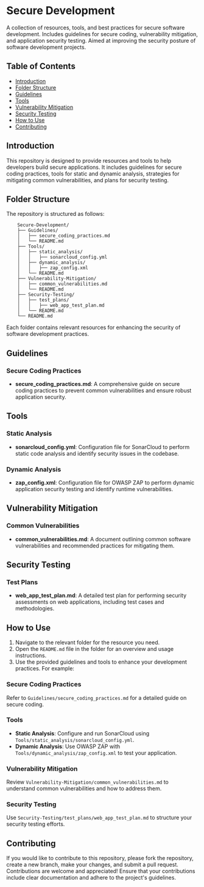 # Secure Development

A collection of resources, tools, and best practices for secure software development. Includes guidelines for secure coding, vulnerability mitigation, and application security testing. Aimed at improving the security posture of software development projects.

## Table of Contents

- [Introduction](#introduction)
- [Folder Structure](#folder-structure)
- [Guidelines](#guidelines)
- [Tools](#tools)
- [Vulnerability Mitigation](#vulnerability-mitigation)
- [Security Testing](#security-testing)
- [How to Use](#how-to-use)
- [Contributing](#contributing)

## Introduction

This repository is designed to provide resources and tools to help developers build secure applications. It includes guidelines for secure coding practices, tools for static and dynamic analysis, strategies for mitigating common vulnerabilities, and plans for security testing.

## Folder Structure

The repository is structured as follows:

```
    Secure-Development/
    ├── Guidelines/
    │   ├── secure_coding_practices.md
    │   └── README.md
    ├── Tools/
    │   ├── static_analysis/
    │   │   ├── sonarcloud_config.yml
    │   ├── dynamic_analysis/
    │   │   ├── zap_config.xml
    │   └── README.md
    ├── Vulnerability-Mitigation/
    │   ├── common_vulnerabilities.md
    │   └── README.md
    ├── Security-Testing/
    │   ├── test_plans/
    │   │   ├── web_app_test_plan.md
    │   └── README.md
    └── README.md

```

Each folder contains relevant resources for enhancing the security of software development practices.

## Guidelines

### Secure Coding Practices
- **secure_coding_practices.md**: A comprehensive guide on secure coding practices to prevent common vulnerabilities and ensure robust application security.

## Tools

### Static Analysis
- **sonarcloud_config.yml**: Configuration file for SonarCloud to perform static code analysis and identify security issues in the codebase.

### Dynamic Analysis
- **zap_config.xml**: Configuration file for OWASP ZAP to perform dynamic application security testing and identify runtime vulnerabilities.

## Vulnerability Mitigation

### Common Vulnerabilities
- **common_vulnerabilities.md**: A document outlining common software vulnerabilities and recommended practices for mitigating them.

## Security Testing

### Test Plans
- **web_app_test_plan.md**: A detailed test plan for performing security assessments on web applications, including test cases and methodologies.

## How to Use

1. Navigate to the relevant folder for the resource you need.
2. Open the `README.md` file in the folder for an overview and usage instructions.
3. Use the provided guidelines and tools to enhance your development practices. For example:

### Secure Coding Practices
Refer to `Guidelines/secure_coding_practices.md` for a detailed guide on secure coding.

### Tools
- **Static Analysis**: Configure and run SonarCloud using `Tools/static_analysis/sonarcloud_config.yml`.
- **Dynamic Analysis**: Use OWASP ZAP with `Tools/dynamic_analysis/zap_config.xml` to test your application.

### Vulnerability Mitigation
Review `Vulnerability-Mitigation/common_vulnerabilities.md` to understand common vulnerabilities and how to address them.

### Security Testing
Use `Security-Testing/test_plans/web_app_test_plan.md` to structure your security testing efforts.

## Contributing

If you would like to contribute to this repository, please fork the repository, create a new branch, make your changes, and submit a pull request. Contributions are welcome and appreciated! Ensure that your contributions include clear documentation and adhere to the project's guidelines.
